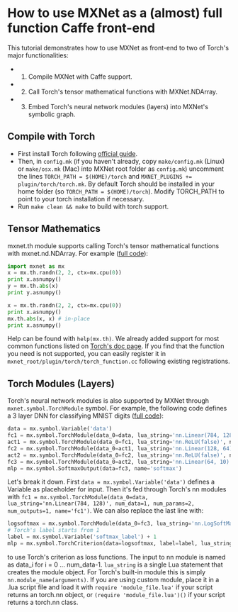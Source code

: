 # How to use MXNet as a (almost) full function Caffe front-end

This tutorial demonstrates how to use MXNet as front-end to two of Torch's major functionalities:

* 1) Compile MXNet with Caffe support.

* 2) Call Torch's tensor mathematical functions with MXNet.NDArray.

* 3) Embed Torch's neural network modules (layers) into MXNet's symbolic graph.

## Compile with Torch
* First install Torch following [official guide](http://torch.ch/docs/getting-started.html).
* Then, in `config.mk` (if you haven't already, copy `make/config.mk` (Linux) or `make/osx.mk` (Mac) into MXNet root folder as `config.mk`) uncomment the lines `TORCH_PATH = $(HOME)/torch` and `MXNET_PLUGINS += plugin/torch/torch.mk`. By default Torch should be installed in your home folder (so `TORCH_PATH = $(HOME)/torch`). Modify TORCH_PATH to point to your torch installation if necessary. 
* Run `make clean && make` to build with torch support.

## Tensor Mathematics
mxnet.th module supports calling Torch's tensor mathematical functions with mxnet.nd.NDArray. For example ([full code](https://github.com/dmlc/mxnet/blob/master/example/torch/torch_function.py)):
```Python
import mxnet as mx
x = mx.th.randn(2, 2, ctx=mx.cpu(0))
print x.asnumpy()
y = mx.th.abs(x)
print y.asnumpy()

x = mx.th.randn(2, 2, ctx=mx.cpu(0))
print x.asnumpy()
mx.th.abs(x, x) # in-place
print x.asnumpy()
```
Help can be found with `help(mx.th)`. 
We already added support for most common functions listed on [Torch's doc page](https://github.com/torch/torch7/blob/master/doc/maths.md). 
If you find that the function you need is not supported, you can easily register it in `mxnet_root/plugin/torch/torch_function.cc` following existing registrations.

## Torch Modules (Layers)
Torch's neural network modules is also supported by MXNet through `mxnet.symbol.TorchModule` symbol.
For example, the following code defines a 3 layer DNN for classifying MNIST digits ([full code](https://github.com/dmlc/mxnet/blob/master/example/torch/torch_module.py)):
```Python
data = mx.symbol.Variable('data')
fc1 = mx.symbol.TorchModule(data_0=data, lua_string='nn.Linear(784, 128)', num_data=1, num_params=2, num_outputs=1, name='fc1')
act1 = mx.symbol.TorchModule(data_0=fc1, lua_string='nn.ReLU(false)', num_data=1, num_params=0, num_outputs=1, name='relu1')
fc2 = mx.symbol.TorchModule(data_0=act1, lua_string='nn.Linear(128, 64)', num_data=1, num_params=2, num_outputs=1, name='fc2')
act2 = mx.symbol.TorchModule(data_0=fc2, lua_string='nn.ReLU(false)', num_data=1, num_params=0, num_outputs=1, name='relu2')
fc3 = mx.symbol.TorchModule(data_0=act2, lua_string='nn.Linear(64, 10)', num_data=1, num_params=2, num_outputs=1, name='fc3')
mlp = mx.symbol.SoftmaxOutput(data=fc3, name='softmax')
```
Let's break it down. First `data = mx.symbol.Variable('data')` defines a Variable as placeholder for input.
Then it's fed through Torch's nn modules with `fc1 = mx.symbol.TorchModule(data_0=data, lua_string='nn.Linear(784, 128)', num_data=1, num_params=2, num_outputs=1, name='fc1')`.
We can also replace the last line with:
```Python
logsoftmax = mx.symbol.TorchModule(data_0=fc3, lua_string='nn.LogSoftMax()', num_data=1, num_params=0, num_outputs=1, name='logsoftmax')
# Torch's label starts from 1
label = mx.symbol.Variable('softmax_label') + 1
mlp = mx.symbol.TorchCriterion(data=logsoftmax, label=label, lua_string='nn.ClassNLLCriterion()', name='softmax')
```
to use Torch's criterion as loss functions.
The input to nn module is named as data_i for i = 0 ... num_data-1. `lua_string` is a single Lua statement that creates the module object.
For Torch's built-in module this is simply `nn.module_name(arguments)`.
If you are using custom module, place it in a .lua script file and load it with `require 'module_file.lua'` if your script returns an torch.nn object, or `(require 'module_file.lua')()` if your script returns a torch.nn class.

